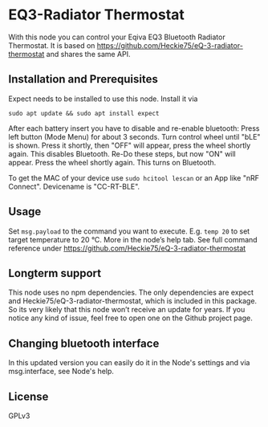 # EQ3-Radiator Thermostat
With this node you can control your Eqiva EQ3 Bluetooth Radiator Thermostat. It is based on https://github.com/Heckie75/eQ-3-radiator-thermostat and shares the same API.

## Installation and Prerequisites
Expect needs to be installed to use this node. Install it via 
```
sudo apt update && sudo apt install expect
```
After each battery insert you have to disable and re-enable bluetooth: Press left button (Mode Menu) for about 3 seconds. Turn control wheel until "bLE" is shown. Press it shortly, then "OFF" will appear, press the wheel shortly again. This disables Bluetooth. Re-Do these steps, but now "ON" will appear. Press the wheel shortly again. This turns on Bluetooth.

To get the MAC of your device use `sudo hcitool lescan` or an App like "nRF Connect". Devicename is "CC-RT-BLE".  

## Usage
Set `msg.payload` to the command you want to execute. E.g. `temp 20` to set target temperature to 20 °C. More in the node’s help tab. See full command reference under https://github.com/Heckie75/eQ-3-radiator-thermostat

## Longterm support
This node uses no npm dependencies. The only dependencies are expect and Heckie75/eQ-3-radiator-thermostat, which is included in this package. So its very likely that this node won’t receive an update for years. If you notice any kind of issue, feel free to open one on the Github project page.

## Changing bluetooth interface

In this updated version you can easily do it in the Node's settings and via msg.interface, see Node's help.

## License
GPLv3

